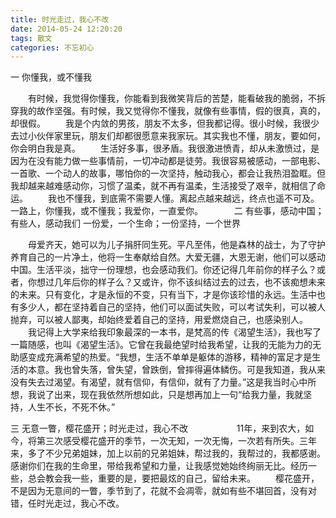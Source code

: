 ```yaml
---
title: 时光走过，我心不改
date: 2014-05-24 12:20:20
tags: 散文
categories: 不忘初心
---
```

 一
你懂我，或不懂我
<!-- more -->   
&emsp;&emsp;有时候，我觉得你懂我，你能看到我微笑背后的苦楚，能看破我的脆弱，不拆穿我的故作坚强。有时候，我又觉得你不懂我，就像有些事情，假的很真，真的，却很假。
&emsp;&emsp;我是个内敛的男孩，朋友不太多，但我都记得。很小时候，我很少去过小伙伴家里玩，朋友们却都很愿意来我家玩。其实我也不懂，朋友，要如何，你会明白我是真。
&emsp;&emsp;生活好多事，很矛盾。我很激进愤青，却从未激愤过，是因为在没有能力做一些事情前，一切冲动都是徒劳。我很容易被感动，一部电影、一首歌、一个动人的故事，哪怕你的一次坚持，触动我心，都会让我热泪盈眶。但我却越来越难感动你，习惯了温柔，就不再有温柔，生活接受了艰辛，就相信了命运。
&emsp;&emsp;我也不懂我，到底需不需要人懂。离起点越来越远，终点也遥不可及。一路上，你懂我，或不懂我；我爱你，一直爱你。
    　　　
二
有些事，感动中国；有些人，感动我们
一份爱，一个生命；一份坚持，一个世界
    
&emsp;&emsp;母爱齐天，她可以为儿子捐肝同生死。平凡至伟，他是森林的战士，为了守护养育自己的一片净土，他将一生奉献给自然。大爱无疆，大恩无谢，他们可以感动中国。生活平淡，拙守一份理想，也会感动我们。你还记得几年前你的样子么？或者，你想过几年后你的样子么？又或许，你不该纠结过去的过去，也不该痴想未来的未来。只有变化，才是永恒的不变，只有当下，才是你该珍惜的永远。生活中也有多少人，都在坚持着自己的坚持，他们可以面试失败，可以考试失利，可以被人抛弃，可以被人鄙夷，却始终爱着自己的坚持，用爱燃烧自己，也感染别人。
&emsp;&emsp;我记得上大学来给我印象最深的一本书，是梵高的传《渴望生活》，我也写了一篇随感，也叫《渴望生活》。它曾在我最绝望时给我希望，让我的无能为力的无助感变成充满希望的热爱。“我想，生活不单单是躯体的游移，精神的富足才是生活的本意。我也曾失落，曾失望，曾跌倒，曾摔得遍体鳞伤。可是我知道，我从来没有失去过渴望。有渴望，就有信仰，有信仰，就有了力量。”这是我当时心中所想，我说了出来，现在我依然所想如此，只是想再加上一句“给我力量，我就坚持，人生不长，不死不休。”
    
三
无意一瞥，樱花盛开；时光走过，我心不改
    　　　
&emsp;&emsp;11年，来到农大，如今，将第三次感受樱花盛开的季节，一次无知，一次无悔，一次若有所失。三年来，多了不少兄弟姐妹，加上以前的兄弟姐妹，帮过我的，我帮过的，我都感谢。感谢你们在我的生命里，带给我希望和力量，让我感觉她始终绚丽无比。经历一些，总会教会我一些，重要的是，要把最炫的自己，留给未来。
&emsp;&emsp;樱花盛开，不是因为无意间的一瞥，季节到了，花就不会凋零，就如有些不堪回首，没有对错，任时光走过，我心不改。